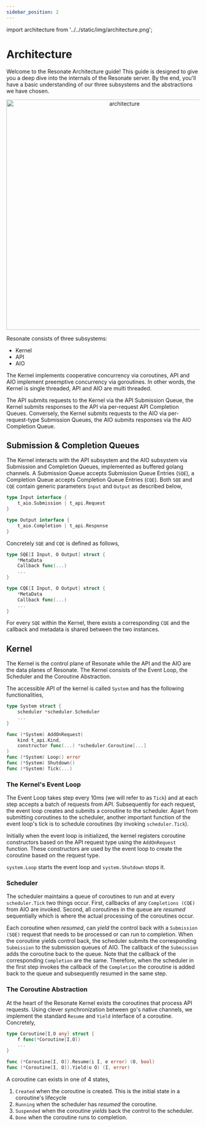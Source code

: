 ```yaml
---
sidebar_position: 2
---
```


import architecture from '../../static/img/architecture.png';

# Architecture

Welcome to the Resonate Architecture guide! This guide is designed to give you a deep dive into the internals of the Resonate server. By the end, you'll have a basic understanding of our three subsystems and the abstractions we have chosen.

<center>
<img src={architecture} alt="architecture" width="600" /> 
</center>

Resonate consists of three subsystems:

- Kernel
- API
- AIO

The Kernel implements cooperative concurrency via coroutines, API and AIO implement preemptive concurrency via goroutines. In other words, the Kernel is single threaded, API and AIO are multi threaded.

The API submits requests to the Kernel via the API Submission Queue, the Kernel submits responses to the API via per-request API Completion Queues. Conversely, the Kernel submits requests to the AIO via per-request-type Submission Queues, the AIO submits responses via the AIO Completion Queue.

## Submission & Completion Queues

The Kernel interacts with the API subsystem and the AIO subsystem via Submission and Completion Queues, implemented as buffered golang channels. A Submission Queue accepts Submission Queue Entries (`SQE`), a Completion Queue accepts Completion Queue Entries (`CQE`). Both `SQE` and `CQE` contain generic parameters `Input` and `Output` as described below,

```go
type Input interface {
    t_aio.Submission | t_api.Request
}

type Output interface {
    t_aio.Completion | t_api.Response
}
```

Concretely `SQE` and `CQE` is defined as follows,

```go
type SQE[I Input, O Output] struct {
    *MetaData
    Callback func(...)
    ...
}

type CQE[I Input, O Output] struct {
    *MetaData
    Callback func(...)
    ...
}
```

For every `SQE` within the Kernel, there exists a corresponding `CQE` and the callback and metadata is shared between the two instances.

## Kernel

The Kernel is the control plane of Resonate while the API and the AIO are the data planes of Resonate. The Kernel consists of the Event Loop, the Scheduler and the Coroutine Abstraction.

The accessible API of the kernel is called `System` and has the following functionalities,

```go
type System struct {
    scheduler *scheduler.Scheduler
    ...
}

func (*System) AddOnRequest(
    kind t_api.Kind,
    constructor func(...) *scheduler.Coroutine[...]
)
func (*System) Loop() error
func (*System) Shutdown()
func (*System) Tick(...)
```

### The Kernel's Event Loop

The Event Loop takes step every 10ms (we will refer to as `Tick`) and at each step accepts a batch of requests from API. Subsequently for each request, the event loop creates and submits a coroutine to the scheduler. Apart from submitting coroutines to the scheduler, another important function of the event loop's tick is to schedule coroutines (by invoking `scheduler.Tick`).

Initially when the event loop is initialized, the kernel registers coroutine constructors based on the API request type using the `AddOnRequest` function. These constructors are used by the event loop to create the coroutine based on the request type.

`system.Loop` starts the event loop and `system.Shutdown` stops it.

### Scheduler

The scheduler maintains a queue of coroutines to run and at every `scheduler.Tick` two things occur. First, callbacks of any `Completions (CQE)` from AIO are invoked. Second, all coroutines in the queue are _resumed_ sequentially which is where the actual processing of the coroutines occur.

Each coroutine when _resumed_, can _yield_ the control back with a `Submission (SQE)` request that needs to be processed or can run to completion. When the coroutine yields control back, the scheduler submits the corresponding `Submission` to the submission queues of AIO. The callback of the `Submission` adds the coroutine back to the queue. Note that the callback of the corresponding `Completion` are the same. Therefore, when the scheduler in the first step invokes the callback of the `Completion` the coroutine is added back to the queue and subsequently resumed in the same step.

### The Coroutine Abstraction

At the heart of the Resonate Kernel exists the coroutines that process API requests. Using clever synchronization between go's native channels, we implement the standard `Resume` and `Yield` interface of a coroutine. Concretely,

```go
type Coroutine[I,O any] struct {
    f func(*Coroutine[I,O])
    ...
}

func (*Coroutine[I, O]).Resume(i I, e error) (O, bool)
func (*Coroutine[I, O]).Yield(o O) (I, error)
```

A coroutine can exists in one of 4 states,

1. `Created` when the coroutine is created. This is the initial state in a coroutine's lifecycle
2. `Running` when the scheduler has _resumed_ the coroutine.
3. `Suspended` when the coroutine _yields_ back the control to the scheduler.
4. `Done` when the coroutine runs to completion.
